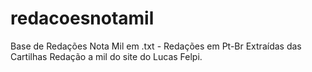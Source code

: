 # redacoesnotamil
Base de Redações Nota Mil em .txt - Redações em Pt-Br
Extraídas das Cartilhas Redação a mil do site do Lucas Felpi.
